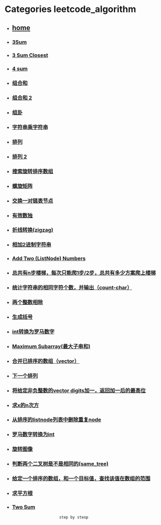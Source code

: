 # Categories leetcode_algorithm
* ## [home](../README.md)
* ### [3Sum](3sum.md)
* ### [3 Sum Closest](3sum_closest.md)
* ### [4 sum](4sum.md)
* ### [组合和](Combination_Sum.md)
* ### [组合和 2](Combination_Sum_II.md)
* ### [组卦](Group_Anagrams.md)
* ### [字符串乘字符串](Multiply_Strings.md)
* ### [排列](Permutations.md)
* ### [排列 2](Permutations_II.md)
* ### [搜索旋转排序数组](Search_in_Rotated_Sorted_Array.md)
* ### [螺旋矩阵](Spiral_Matrix.md)
* ### [交换一对链表节点](Swap_Nodes_in_Pairs.md)
* ### [有效数独](Valid_Sudoku.md)
* ### [折线转换(zigzag)](ZigZag_Conversion.md)
* ### [相加2进制字符串](add_binary.md)
* ### [Add Two (ListNode) Numbers](add_two_numbers.md)
* ### [总共有n步楼梯，每次只能爬1步/2步，总共有多少方案爬上楼梯](climbing_stairs.md)
* ### [统计字符串的相同字符个数，并输出（count-char）](count_and_say.md)
* ### [两个整数相除](divide_two_integers.md)
* ### [生成括号](generate_parentheses.md)
* ### [int转换为罗马数字](intToRoman.md)
* ### [Maximum Subarray(最大子串和)](maximum_subarray.md)
* ### [合并已排序的数组（vector）](merge_sorted_array.md)
* ### [下一个排列](next_permutation.md)
* ### [将给定非负整数的vector<int> digits加一，返回加一后的最高位](plus_one.md)
* ### [求x的n次方](pow(x,n).md)
* ### [从排序的listnode列表中删除重复node](removeDuplicatesFromSortedList.md)
* ### [罗马数字转换为int](romanToInt.md)
* ### [旋转图像](rotate_image.md)
* ### [判断两个二叉树是不是相同的(same_tree)](same_tree.md)
* ### [给定一个排序的数组，和一个目标值，查找该值在数组的范围](search_for_a_range.md)
* ### [求平方根](sqrt.md)
* ### [Two Sum](two_sum.md)
                           step by steop